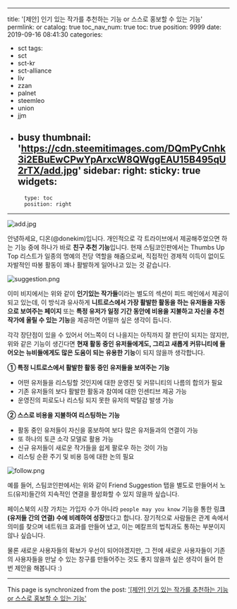 
---
title: '[제안] 인기 있는 작가를 추천하는 기능 or 스스로 홍보할 수 있는 기능'
permlink: or
catalog: true
toc_nav_num: true
toc: true
position: 9999
date: 2019-09-16 08:41:30
categories:
- sct
tags:
- sct
- sct-kr
- sct-alliance
- liv
- zzan
- palnet
- steemleo
- union
- jjm
- busy
thumbnail: 'https://cdn.steemitimages.com/DQmPyCnhk3i2EBuEwCPwYpArxcW8QWggEAU15B495qU2rTX/add.jpg'
sidebar:
    right:
        sticky: true
widgets:
    -
        type: toc
        position: right
---


![add.jpg](https://cdn.steemitimages.com/DQmPyCnhk3i2EBuEwCPwYpArxcW8QWggEAU15B495qU2rTX/add.jpg)

안녕하세요, 디온(@donekim)입니다. 개인적으로 각 트라이브에서 제공해주었으면 하는 기능 중에 하나가 바로 **친구 추천 기능**입니다. 현재 스팀코인판에서는 Thumbs Up Top 리스트가 일종의 명예의 전당 역할을 해줌으로써, 직접적인 경제적 이득이 없이도 자발적인 따봉 활동이 꽤나 활발하게 일어나고 있는 것 같습니다. 

![suggestion.png](https://cdn.steemitimages.com/DQmcZtTnDJHrZiqrg8r96RdixnigTGLZe7BEN8uTBkpC9iq/suggestion.png)

이미 비지에서는 위와 같이 **인기있는 작가들**이라는 별도의 섹션이 피드 메인에서 제공이 되고 있는데, 이 방식과 유사하게 **니트로스에서 가장 활발한 활동을 하는 유저들을 자동으로 보여주는 페이지** 또는 **특정 유저가 일정 기간 동안에 비용을 지불하고 자신을 추천 작가에 올릴 수 있는 기능**을 제공하면 어떨까 싶은 생각이 듭니다.

각각 장단점이 있을 수 있어서 어느쪽이 더 나을지는 아직까지 잘 판단이 되지는 않지만, 위와 같은 기능이 생긴다면 **현재 활동 중인 유저들에게도, 그리고 새롭게 커뮤니티에 들어오는 뉴비들에게도 많은 도움이 되는 유용한 기능**이 되지 않을까 생각합니다.

**① 특정 니트로스에서 활발한 활동 중인 유저들을 보여주는 기능**

- 어떤 유저들을 리스팅할 것인지에 대한 운영진 및 커뮤니티의 나름의 합의가 필요
- 기존 유저들의 보다 활발한 활동과 참여에 대한 인센티브 제공 가능
- 운영진의 피로도나 리스팅 되지 못한 유저의 박탈감 발생 가능


**② 스스로 비용을 지불하여 리스팅하는 기능**

- 활동 중인 유저들이 자신을 홍보하여 보다 많은 유저들과의 연결이 가능
- 또 하나의 토큰 소각 모델로 활용 가능
- 신규 유저들이 새로운 작가들을 쉽게 팔로우 하는 것이 가능
- 리스팅 순환 주기 및 비용 등에 대한 논의 필요


![follow.png](https://cdn.steemitimages.com/DQmYZim774Gjhwh2TRpqzhqUX9B4UqyUrTbBMFqNd1QHnZ5/follow.png)

예를 들어, 스팀코인판에서는 위와 같이 Friend Suggestion 탭을 별도로 만들어서 노드(유저)들간의 지속적인 연결을 활성화할 수 있지 않을까 싶습니다.

페이스북의 시장 가치는 가입자 수가 아니라 `people may you know` 기능을 통한 링**크(유저들 간의 연결) 수에 비례하여 성장**했다고 합니다. 장기적으로 사람들은 관계 속에서 의미를 찾으며 네트워크 효과를 만들어 냈고, 이는 메칼프의 법칙과도 통하는 부분이지 않나 싶습니다. 

물론 새로운 사용자들의 확보가 우선이 되어야겠지만, 그 전에 새로운 사용자들이 기존의 사용자들을 만날 수 있는 창구를 만들어주는 것도 좋지 않을까 싶은 생각이 들어 한 번 제안을 해봅니다 :)

- - -

This page is synchronized from the post: ['[제안] 인기 있는 작가를 추천하는 기능 or 스스로 홍보할 수 있는 기능'](https://steemit.com/@donekim/or)
